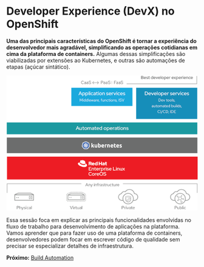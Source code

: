 
# Developer Experience (DevX) no OpenShift

**Uma das principais características do OpenShift é tornar a experiência do desenvolvedor mais agradável, simplificando as operações cotidianas em cima da plataforma de containers.** Algumas dessas simplificações são viabilizadas por extensões ao Kubernetes, e outras são automações de etapas (açúcar sintático).

![OpenShift Marketecture - Developer Services](resources/images/openshift-marketecture-devx.png)

Essa sessão foca em explicar as principais funcionalidades envolvidas no fluxo de trabalho para desenvolvimento de aplicações na plataforma. Vamos aprender que para fazer uso de uma plataforma de containers, desenvolvedores podem focar em escrever código de qualidade sem precisar se especializar detalhes de infraestrutura.

**Próximo:** [Build Automation](/developer-experience/build-automation)
